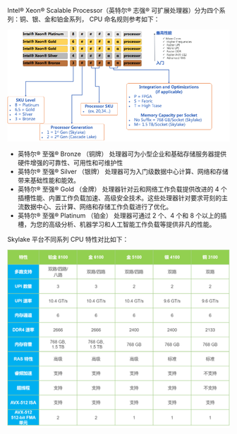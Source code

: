 Intel® Xeon® Scalable Processor（英特尔® 志强® 可扩展处理器）分为四个系列：铜、银、金和铂金系列， CPU 命名规则参考如下：

![img](./.assets/IntelCPU/CPU-naming.png)

- 英特尔® 至强® Bronze （铜牌） 处理器可为小型企业和基础存储服务器提供硬件增强的可靠性、可用性和可维护性
- 英特尔® 至强® Silver （银牌） 处理器可为入门级数据中心计算、网络和存储带来基础性能和能效。
- 英特尔® 至强® Gold （金牌） 处理器针对云和网络工作负载提供改进的 4 个插槽性能、内置工作负载加速、高级安全技术。这些处理器针对要求苛刻的主流数据中心、云计算、网络和存储工作负载进行了优化。
- 英特尔® 至强® Platinum （铂金） 处理器可通过 2 个、4 个和 8 个以上的插槽，为您的高级分析、机器学习和人工智能工作负载等提供非凡的性能。

Skylake 平台不同系列 CPU 特性对比如下：

![img](./.assets/IntelCPU/Skylake-CPU-features.png)